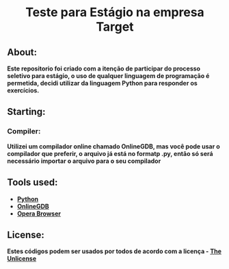 <br />

<h1 align="center"><strong>Teste para Estágio na empresa Target<strong/></h1>

## About:
Este repositorio foi criado com a itenção de participar do processo seletivo para estágio, o uso de qualquer linguagem de programação é permetida, decidi utilizar da linguagem Python para responder os exercícios.

## Starting:

### Compiler:
Utilizei um compilador online chamado OnlineGDB, mas você pode usar o compilador que preferir, o arquivo já está no formatp .py, então só será necessário importar o arquivo para o seu compilador

## Tools used:
* [Python](https://www.python.org)
* [OnlineGDB](https://www.onlinegdb.com/online_python_compiler)
* [Opera Browser](https://www.opera.com/pt-br/gx)

## License:
Estes códigos podem ser usados por todos de acordo com a licença - [The Unlicense](https://github.com/ThiagoMip/TesteDesenvolvedor/blob/main/LICENSE)
